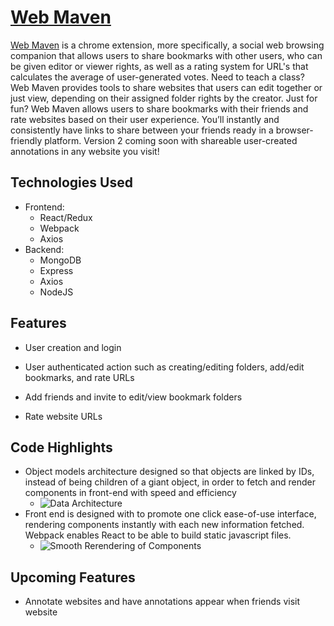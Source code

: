 # [Web Maven](https://github.com/kv2461/web-maven)

 
 
[Web Maven](https://github.com/kv2461/web-maven) is a chrome extension, more specifically, a social web browsing companion that allows users to share bookmarks with other users, who can be given editor or viewer rights, as well as a rating system for URL's that calculates the average of user-generated votes.
Need to teach a class? Web Maven provides tools to share websites that users can edit together or just view, depending on their assigned folder rights by the creator. 
Just for fun? Web Maven allows users to share bookmarks with their friends and rate websites based on their user experience.
You’ll instantly and consistently have links to share between your friends ready in a browser-friendly platform. Version 2 coming soon with shareable user-created annotations in any website you visit!
 
 ## Technologies Used
   * Frontend:
     * React/Redux
     * Webpack
     * Axios
   * Backend:
     * MongoDB
     * Express
     * Axios
     * NodeJS
   
## Features
  * User creation and login
<!--     * ![login](https://login.gif) -->
* User authenticated action such as creating/editing folders, add/edit bookmarks, and rate URLs
<!--     * ![login](https://login.gif) -->
* Add friends and invite to edit/view bookmark folders
<!--     * ![login](https://login.gif) -->
* Rate website URLs
<!--     * ![login](https://login.gif) -->

 
## Code Highlights
  * Object models architecture designed so that objects are linked by IDs, instead of being children of a giant object, in order to fetch and render components in front-end with speed and efficiency
    * ![Data Architecture](https://user.png)
  * Front end is designed with to promote one click ease-of-use interface, rendering components instantly with each new information fetched. Webpack enables React to be able to build static javascript files.
    * ![Smooth Rerendering of Components](https://user.png)

 
 ## Upcoming Features
   * Annotate websites and have annotations appear when friends visit website


